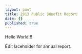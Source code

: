```yaml
---
layout: post
title: 2013 Public Benefit Report
date: {}
published: true
---
```


Hello World!!!

Edit laceholder for annual report.